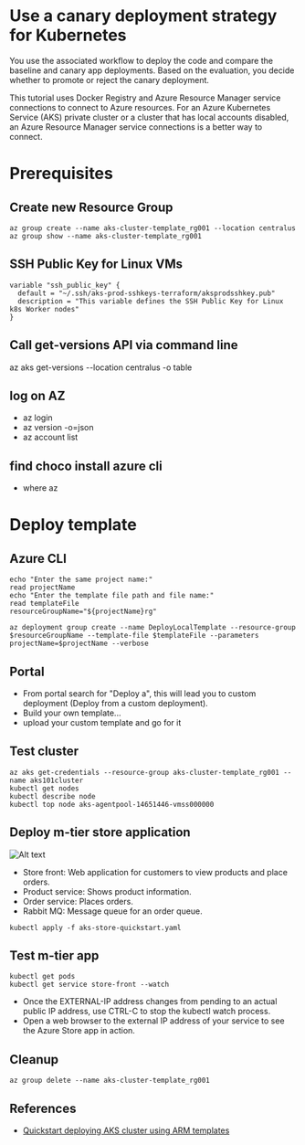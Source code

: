 # Use a canary deployment strategy for Kubernetes

You use the associated workflow to deploy the code and compare the baseline and canary app deployments. Based on the evaluation, you decide whether to promote or reject the canary deployment.

This tutorial uses Docker Registry and Azure Resource Manager service connections to connect to Azure resources. For an Azure Kubernetes Service (AKS) private cluster or a cluster that has local accounts disabled, an Azure Resource Manager service connections is a better way to connect.

# Prerequisites

## Create new Resource Group
```
az group create --name aks-cluster-template_rg001 --location centralus
az group show --name aks-cluster-template_rg001

```

## SSH Public Key for Linux VMs
```
variable "ssh_public_key" {
  default = "~/.ssh/aks-prod-sshkeys-terraform/aksprodsshkey.pub"
  description = "This variable defines the SSH Public Key for Linux k8s Worker nodes"  
}
```
## Call get-versions API via command line
az aks get-versions --location centralus -o table

## log on AZ
- az login
- az version -o=json
- az account list

## find choco install azure cli
- where az

# Deploy template

## Azure CLI
```
echo "Enter the same project name:"
read projectName
echo "Enter the template file path and file name:"
read templateFile
resourceGroupName="${projectName}rg"

az deployment group create --name DeployLocalTemplate --resource-group $resourceGroupName --template-file $templateFile --parameters projectName=$projectName --verbose
```

## Portal
- From portal search for "Deploy a", this will lead you to custom deployment (Deploy from a custom deployment).
- Build your own template...
- upload your custom  template and go for it

## Test cluster
```
az aks get-credentials --resource-group aks-cluster-template_rg001 --name aks101cluster
kubectl get nodes
kubectl describe node
kubectl top node aks-agentpool-14651446-vmss000000
```
## Deploy m-tier store application
![Alt text](https://learn.microsoft.com/en-us/azure/aks/learn/media/quick-kubernetes-deploy-rm-template/aks-store-architecture.png#lightbox "a title")

- Store front: Web application for customers to view products and place orders.
- Product service: Shows product information.
- Order service: Places orders.
- Rabbit MQ: Message queue for an order queue.

```
kubectl apply -f aks-store-quickstart.yaml
```

## Test m-tier app
```
kubectl get pods
kubectl get service store-front --watch
```
- Once the EXTERNAL-IP address changes from pending to an actual public IP address, use CTRL-C to stop the kubectl watch process.
- Open a web browser to the external IP address of your service to see the Azure Store app in action.


## Cleanup
```
az group delete --name aks-cluster-template_rg001
```

## References
- [Quickstart deploying AKS cluster using ARM templates](https://learn.microsoft.com/en-us/azure/aks/learn/quick-kubernetes-deploy-rm-template?tabs=azure-cli)
